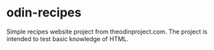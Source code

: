 # odin-recipes
Simple recipes website project from theodinproject.com.
The project is intended to test basic knowledge of HTML.
